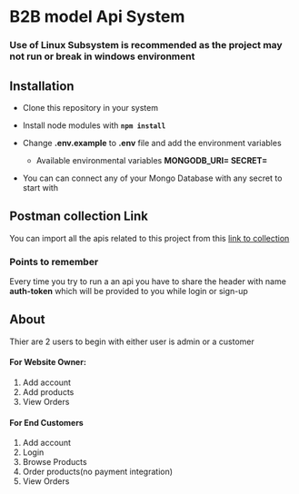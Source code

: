 # B2B model Api System

### Use of Linux Subsystem is recommended as the project may not run or break in windows environment

## Installation

- Clone this repository in your system
- Install node modules with **`npm install`**
- Change **.env.example** to **.env** file and add the environment variables

  - Available environmental variables
    **MONGODB_URI=
    SECRET=**

- You can can connect any of your Mongo Database with any secret to start with

## Postman collection Link

You can import all the apis related to this project from this [link to collection](https://www.getpostman.com/collections/3ff7039284f86b589ebf)

### Points to remember

Every time you try to run a an api you have to share the header with name **auth-token** which will be provided to you while login or sign-up

## About

Thier are 2 users to begin with either user is admin or a customer

#### For Website Owner:

1.  Add account
2.  Add products
3.  View Orders

#### For End Customers

1.  Add account
2.  Login
3.  Browse Products
4.  Order products(no payment integration)
5.  View Orders
